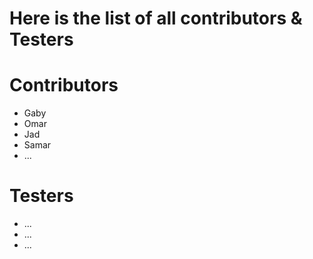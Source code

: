 # Here is the list of all contributors & Testers

# Contributors
* Gaby
* Omar
* Jad
* Samar
* ...

# Testers
* ...
* ...
* ...